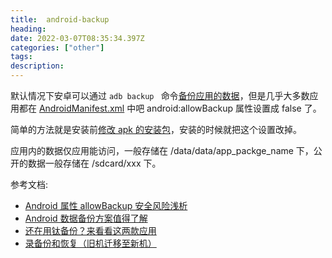 ```yaml
---
title:  android-backup
heading: 
date: 2022-03-07T08:35:34.397Z
categories: ["other"]
tags: 
description: 
---
```


默认情况下安卓可以通过 `adb backup ` 命令[备份应用的数据](https://blog.csdn.net/qq_41730930/article/details/88074992)，但是几乎大多数应用都在 [AndroidManifest.xml](https://segmentfault.com/a/1190000002590577) 中吧 android:allowBackup 属性设置成 false 了。

简单的方法就是安装前[修改 apk 的安装包](https://forum.xda-developers.com/t/guide-how-to-enable-adb-backup-for-any-app-changing-android-allowbackup.3495117/)，安装的时候就把这个设置改掉。





应用内的数据仅应用能访问，一般存储在 /data/data/app_packge_name 下，公开的数据一般存储在 /sdcard/xxx 下。





参考文档:
- [Android 属性 allowBackup 安全风险浅析](https://segmentfault.com/a/1190000002590577)
- [Android 数据备份方案值得了解](https://sspai.com/post/54075)
- [还在用钛备份？来看看这两款应用](https://sspai.com/post/60521)
- [录备份和恢复（旧机迁移至新机）](https://blog.csdn.net/qq_41730930/article/details/99314231)
